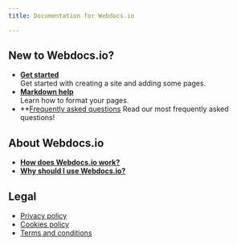 ```yaml
---
title: Documentation for Webdocs.io

---
```

## New to Webdocs.io?
* **[Get started](get_started.md)**  
  Get started with creating a site and adding some pages.
* **[Markdown help](markdown.md)**  
  Learn how to format your pages.
* **[Frequently asked questions](faq.md)
  Read our most frequently asked questions!

## About Webdocs.io
* **[How does Webdocs.io work?](how.md)**
* **[Why should I use Webdocs.io?](why.md)**

## Legal
* [Privacy policy](gdpr/privacy-policy.md)
* [Cookies policy](gdpr/cookies-policy.md)
* [Terms and conditions](gdpr/terms-and-conditions.md)